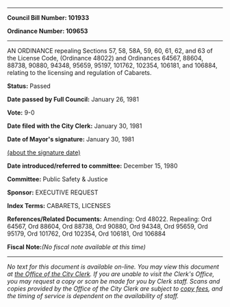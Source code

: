 

********

**Council Bill Number: 101933**
   
**Ordinance Number: 109653**
********

 AN ORDINANCE repealing Sections 57, 58, 58A, 59, 60, 61, 62, and 63 of the License Code, (Ordinance 48022) and Ordinances 64567, 88604, 88738, 90880, 94348, 95659, 95197, 101762, 102354, 106181, and 106884, relating to the licensing and regulation of Cabarets.

**Status:** Passed
   
**Date passed by Full Council:** January 26, 1981
   
**Vote:** 9-0
   
**Date filed with the City Clerk:** January 30, 1981
   
**Date of Mayor's signature:** January 30, 1981
   
[(about the signature date)](/~public/approvaldate.htm)
   
   
   
**Date introduced/referred to committee:** December 15, 1980
   
**Committee:** Public Safety & Justice
   
**Sponsor:** EXECUTIVE REQUEST
   
   
**Index Terms:** CABARETS, LICENSES

**References/Related Documents:** Amending: Ord 48022. Repealing: Ord 64567, Ord 88604, Ord 88738, Ord 90880, Ord 94348, Ord 95659, Ord 95179, Ord 101762, Ord 102354, Ord 106181, Ord 106884

**Fiscal Note:**_(No fiscal note available at this time)_
********

_No text for this document is available on-line. You may view this document at [the Office of the City Clerk](http://www.seattle.gov/leg/clerk/contactUs.htm). If you are unable to visit the Clerk's Office, you may request a copy or scan be made for you by Clerk staff. Scans and copies provided by the Office of the City Clerk are subject to [copy fees](http://clerk.seattle.gov/~public/clerkfees.htm), and the timing of service is dependent on the availability of staff._

